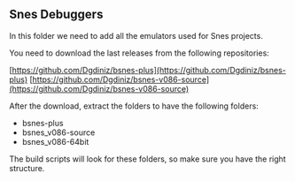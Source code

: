 ## Snes Debuggers

In this folder we need to add all the emulators used for Snes projects.

You need to download the last releases from the following repositories:

[https://github.com/Dgdiniz/bsnes-plus](https://github.com/Dgdiniz/bsnes-plus)
[https://github.com/Dgdiniz/bsnes-v086-source](https://github.com/Dgdiniz/bsnes-v086-source)

After the download, extract the folders to have the following folders:

- bsnes-plus
- bsnes_v086-source
- bsnes_v086-64bit

The build scripts will look for these folders, so make sure you have the right structure.
